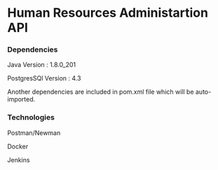 # Human Resources Administartion API
### Dependencies
Java Version : 1.8.0_201

PostgresSQl Version : 4.3

Another dependencies are included in pom.xml file which will be auto-imported.

### Technologies
Postman/Newman

Docker

Jenkins
